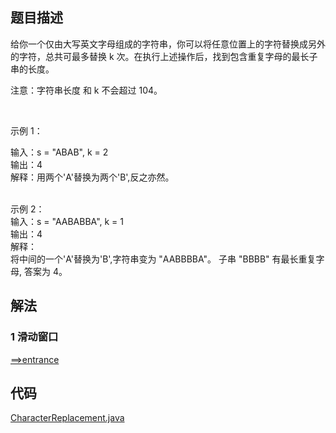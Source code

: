 ## 题目描述
给你一个仅由大写英文字母组成的字符串，你可以将任意位置上的字符替换成另外的字符，总共可最多替换 k 次。在执行上述操作后，找到包含重复字母的最长子串的长度。

注意：字符串长度 和 k 不会超过 104。

 

示例 1：

输入：s = "ABAB", k = 2
<br>输出：4
<br>解释：用两个'A'替换为两个'B',反之亦然。

<br>示例 2：
<br>输入：s = "AABABBA", k = 1
<br>输出：4
<br>解释：
<br>将中间的一个'A'替换为'B',字符串变为 "AABBBBA"。
子串 "BBBB" 有最长重复字母, 答案为 4。
## 解法
### 1 滑动窗口
[==>entrance](https://leetcode-cn.com/problems/longest-repeating-character-replacement/solution/ti-huan-hou-de-zui-chang-zhong-fu-zi-fu-eaacp/)
## 代码
[CharacterReplacement.java](https://github.com/Marshal1996/LeetCode-Java/blob/master/src/slidewindow/CharacterReplacement.java)

